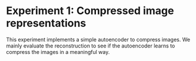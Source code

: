 # Experiment 1: Compressed image representations

This experiment implements a simple autoencoder to compress images. We mainly evaluate the reconstruction to see if the autoencoder learns to compress the images in a meaningful way.

